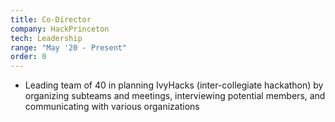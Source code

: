 ```yaml
---
title: Co-Director
company: HackPrinceton
tech: Leadership
range: "May '20 - Present"
order: 0
---
```


- Leading team of 40 in planning IvyHacks (inter-collegiate hackathon) by organizing subteams and meetings, 
interviewing potential members, and communicating with various organizations
